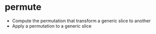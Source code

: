 # permute

- Compute the permutation that transform a generic slice to another
- Apply a permutation to a generic slice
